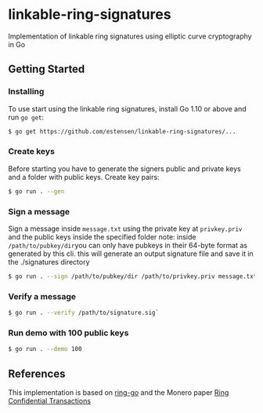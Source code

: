 # linkable-ring-signatures
Implementation of linkable ring signatures using elliptic curve cryptography in Go

## Getting Started

### Installing
To use start using the linkable ring signatures, install Go 1.10 or above and run `go get`:
```sh
$ go get https://github.com/estensen/linkable-ring-signatures/...
```

### Create keys
Before starting you have to generate the signers public and private keys and a folder with public keys. Create key pairs:

```sh
$ go run . --gen
```

### Sign a message
Sign a message inside `message.txt` using the private key at `privkey.priv` and the public keys inside the specified folder
note: inside `/path/to/pubkey/dir`you can only have pubkeys in their 64-byte format as generated by this cli. this will generate an output signature file and save it in the ./signatures directory

```sh
$ go run . --sign /path/to/pubkey/dir /path/to/privkey.priv message.txt
```

### Verify a message
```sh
$ go run . --verify /path/to/signature.sig`
```

### Run demo with 100 public keys
```sh
$ go run . --demo 100
```

## References
This implementation is based on [ring-go](https://github.com/noot/ring-go) and the Monero paper [Ring Confidential Transactions](https://eprint.iacr.org/2015/1098.pdf)
